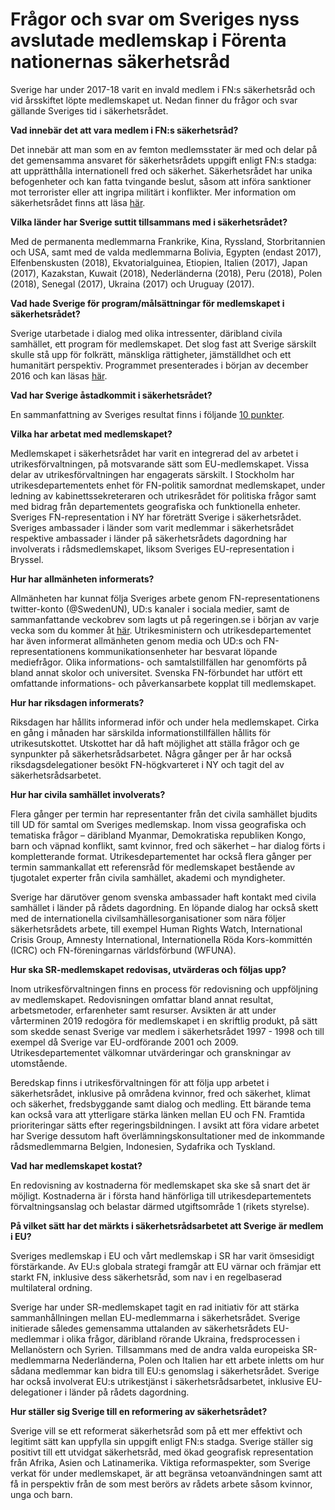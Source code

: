 # Frågor och svar om Sveriges nyss avslutade medlemskap i Förenta nationernas säkerhetsråd

Sverige har under 2017\-18 varit en invald medlem i FN:s säkerhetsråd och vid årsskiftet löpte medlemskapet ut. Nedan finner du frågor och svar gällande Sveriges tid i säkerhetsrådet.


**Vad innebär det att vara medlem i FN:s säkerhetsråd?**

Det innebär att man som en av femton medlemsstater är med och delar på det gemensamma ansvaret för säkerhetsrådets uppgift enligt FN:s stadga: att upprätthålla internationell fred och säkerhet. Säkerhetsrådet har unika befogenheter och kan fatta tvingande beslut, såsom att införa sanktioner mot terrorister eller att ingripa militärt i konflikter. Mer information om säkerhetsrådet finns att läsa [här](~/link/11216c558c1246b7af0b5c9cac6c9b1b.aspx "Det här är FN:s säkerhetsråd").

**Vilka länder har Sverige suttit tillsammans med i säkerhetsrådet?**

Med de permanenta medlemmarna Frankrike, Kina, Ryssland, Storbritannien och USA, samt med de valda medlemmarna Bolivia, Egypten (endast 2017\), Elfenbenskusten (2018\), Ekvatorialguinea, Etiopien, Italien (2017\), Japan (2017\), Kazakstan, Kuwait (2018\), Nederländerna (2018\), Peru (2018\), Polen (2018\), Senegal (2017\), Ukraina (2017\) och Uruguay (2017\).

**Vad hade Sverige för program/målsättningar för medlemskapet i säkerhetsrådet?**

Sverige utarbetade i dialog med olika intressenter, däribland civila samhället, ett program för medlemskapet. Det slog fast att Sverige särskilt skulle stå upp för folkrätt, mänskliga rättigheter, jämställdhet och ett humanitärt perspektiv. Programmet presenterades i början av december 2016 och kan läsas [här](https://www.regeringen.se/492373/contentassets/67ee1af8dd154a1c928e008641ec07e6/program-for-sveriges-medlemskap-i-fns-sakerhetsrad-2017-2018.pdf "Program för Sveriges medlemskap i FN:s säkerhetsråd 2017-18").

**Vad har Sverige åstadkommit i säkerhetsrådet?**

En sammanfattning av Sveriges resultat finns i följande [10 punkter](/artiklar/2018/12/10-punkter-om-sveriges-medlemskap-i-fns-sakerhetsrad-2017-18/ "10 punkter om Sveriges medlemskap i FN:s säkerhetsråd 2017-18").

**Vilka har arbetat med medlemskapet?**

Medlemskapet i säkerhetsrådet har varit en integrerad del av arbetet i utrikesförvaltningen, på motsvarande sätt som EU\-medlemskapet. Vissa delar av utrikesförvaltningen har engagerats särskilt. I Stockholm har utrikesdepartementets enhet för FN\-politik samordnat medlemskapet, under ledning av kabinettssekreteraren och utrikesrådet för politiska frågor samt med bidrag från departementets geografiska och funktionella enheter. Sveriges FN\-representation i NY har företrätt Sverige i säkerhetsrådet. Sveriges ambassader i länder som varit medlemmar i säkerhetsrådet respektive ambassader i länder på säkerhetsrådets dagordning har involverats i rådsmedlemskapet, liksom Sveriges EU\-representation i Bryssel.

**Hur har allmänheten informerats?**

Allmänheten har kunnat följa Sveriges arbete genom FN\-representationens twitter\-konto (@SwedenUN), UD:s kanaler i sociala medier, samt de sammanfattande veckobrev som lagts ut på regeringen.se i början av varje vecka som du kommer åt [här](~/link/9254da289fea4f47b2a74050ee834eff.aspx "Sverige i FN:s säkerhetsråd"). Utrikesministern och utrikesdepartementet har även informerat allmänheten genom media och UD:s och FN\-representationens kommunikationsenheter har besvarat löpande mediefrågor. Olika informations\- och samtalstillfällen har genomförts på bland annat skolor och universitet. Svenska FN\-förbundet har utfört ett omfattande informations\- och påverkansarbete kopplat till medlemskapet.

**Hur har riksdagen informerats?**

Riksdagen har hållits informerad inför och under hela medlemskapet. Cirka en gång i månaden har särskilda informationstillfällen hållits för utrikesutskottet. Utskottet har då haft möjlighet att ställa frågor och ge synpunkter på säkerhetsrådsarbetet. Några gånger per år har också riksdagsdelegationer besökt FN\-högkvarteret i NY och tagit del av säkerhetsrådsarbetet.

**Hur har civila samhället involverats?**

Flera gånger per termin har representanter från det civila samhället bjudits till UD för samtal om Sveriges medlemskap. Inom vissa geografiska och tematiska frågor – däribland Myanmar, Demokratiska republiken Kongo, barn och väpnad konflikt, samt kvinnor, fred och säkerhet – har dialog förts i kompletterande format. Utrikesdepartementet har också flera gånger per termin sammankallat ett referensråd för medlemskapet bestående av tjugotalet experter från civila samhället, akademi och myndigheter.

Sverige har därutöver genom svenska ambassader haft kontakt med civila samhället i länder på rådets dagordning. En löpande dialog har också skett med de internationella civilsamhällesorganisationer som nära följer säkerhetsrådets arbete, till exempel Human Rights Watch, International Crisis Group, Amnesty International, Internationella Röda Kors\-kommittén (ICRC) och FN\-föreningarnas världsförbund (WFUNA).

**Hur ska SR\-medlemskapet redovisas, utvärderas och följas upp?**

Inom utrikesförvaltningen finns en process för redovisning och uppföljning av medlemskapet. Redovisningen omfattar bland annat resultat, arbetsmetoder, erfarenheter samt resurser. Avsikten är att under vårterminen 2019 redogöra för medlemskapet i en skriftlig produkt, på sätt som skedde senast Sverige var medlem i säkerhetsrådet 1997 \- 1998 och till exempel då Sverige var EU\-ordförande 2001 och 2009\. Utrikesdepartementet välkomnar utvärderingar och granskningar av utomstående.

Beredskap finns i utrikesförvaltningen för att följa upp arbetet i säkerhetsrådet, inklusive på områdena kvinnor, fred och säkerhet, klimat och säkerhet, fredsbyggande samt dialog och medling. Ett bärande tema kan också vara att ytterligare stärka länken mellan EU och FN. Framtida prioriteringar sätts efter regeringsbildningen. I avsikt att föra vidare arbetet har Sverige dessutom haft överlämningskonsultationer med de inkommande rådsmedlemmarna Belgien, Indonesien, Sydafrika och Tyskland.

**Vad har medlemskapet kostat?**

En redovisning av kostnaderna för medlemskapet ska ske så snart det är möjligt. Kostnaderna är i första hand hänförliga till utrikesdepartementets förvaltningsanslag och belastar därmed utgiftsområde 1 (rikets styrelse).

**På vilket sätt har det märkts i säkerhetsrådsarbetet att Sverige är medlem i EU?**

Sveriges medlemskap i EU och vårt medlemskap i SR har varit ömsesidigt förstärkande. Av EU:s globala strategi framgår att EU värnar och främjar ett starkt FN, inklusive dess säkerhetsråd, som nav i en regelbaserad multilateral ordning.

Sverige har under SR\-medlemskapet tagit en rad initiativ för att stärka sammanhållningen mellan EU\-medlemmarna i säkerhetsrådet. Sverige initierade således gemensamma uttalanden av säkerhetsrådets EU\-medlemmar i olika frågor, däribland rörande Ukraina, fredsprocessen i Mellanöstern och Syrien. Tillsammans med de andra valda europeiska SR\-medlemmarna Nederländerna, Polen och Italien har ett arbete inletts om hur sådana medlemmar kan bidra till EU:s genomslag i säkerhetsrådet. Sverige har också involverat EU:s utrikestjänst i säkerhetsrådsarbetet, inklusive EU\-delegationer i länder på rådets dagordning.

**Hur ställer sig Sverige till en reformering av säkerhetsrådet?**

Sverige vill se ett reformerat säkerhetsråd som på ett mer effektivt och legitimt sätt kan uppfylla sin uppgift enligt FN:s stadga. Sverige ställer sig positivt till ett utvidgat säkerhetsråd, med ökad geografisk representation från Afrika, Asien och Latinamerika. Viktiga reformaspekter, som Sverige verkat för under medlemskapet, är att begränsa vetoanvändningen samt att få in perspektiv från de som mest berörs av rådets arbete såsom kvinnor, unga och barn.
